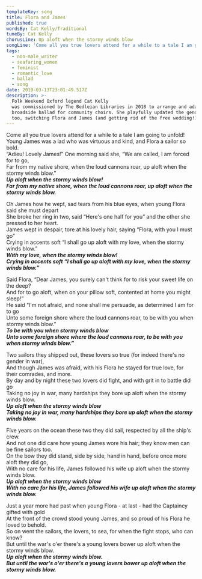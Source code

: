 ```yaml
---
templateKey: song
title: Flora and James
published: true
wordsBy: Cat Kelly/Traditional
tuneBy: Cat Kelly
chorusLine: Up aloft when the stormy winds blow
songLine: 'Come all you true lovers attend for a while to a tale I am going to unfold! '
tags:
  - non-male_writer
  - seafaring_women
  - feminist
  - romantic_love
  - ballad
  - song
date: 2019-03-13T23:01:49.517Z
description: >-
  Folk Weekend Oxford legend Cat Kelly
  was commissioned by The Bodleian Libraries in 2018 to arrange and adapt this
  broadside ballad for community choirs. She playfully updated the gender roles
  too, switching Flora and James (and getting rid of the free wedding!)
---
```

Come all you true lovers attend for a while to a tale I am going to unfold! \
Young James was a lad who was virtuous and kind, and Flora a sailor so bold. \
“Adieu! Lovely James!” One morning said she, “We are called, I am forced for to go, \
Far from my native shore, when the loud cannons roar, up aloft when the stormy winds blow.” \
***Up aloft when the stormy winds blow!*** \
***Far from my native shore, when the loud cannons roar, up aloft when the stormy winds blow.***

Oh James how he wept, sad tears from his blue eyes, when young Flora said she must depart \
She broke her ring in two, said “Here's one half for you” and the other she pressed to her heart. \
James wept in despair, tore at his lovely hair, saying “Flora, with you I must go” \
Crying in accents soft “I shall go up aloft with my love, when the stormy winds blow.” \
***With my love, when the stormy winds blow!*** \
***Crying in accents soft “I shall go up aloft with my love, when the stormy winds blow.”***

Said Flora, “Dear James, you surely can't think for to risk your sweet life on the deep? \
And for to go aloft, when on your pillow soft, contented at home you might sleep!” \
He said “I'm not afraid, and none shall me persuade, as determined I am for to go \
Unto some foreign shore where the loud cannons roar, to be with you when stormy winds blow.” \
***To be with you when stormy winds blow*** \
***Unto some foreign shore where the loud cannons roar, to be with you when stormy winds blow.”*** 

Two sailors they shipped out, these lovers so true (for indeed there's no gender in war), \
And though James was afraid, with his Flora he stayed for true love, for their comrades, and more. \
By day and by night these two lovers did fight, and with grit in to battle did go \
Taking no joy in war, many hardships they bore up aloft when the stormy winds blow. \
***Up aloft when the stormy winds blow*** \
***Taking no joy in war, many hardships they bore up aloft when the stormy winds blow.***

Five years on the ocean these two they did sail, respected by all the ship's crew. \
And not one did care how young James wore his hair; they know men can be fine sailors too. \
On the bow they did stand, side by side, hand in hand, before once more aloft they did go, \
With no care for his life, James followed his wife up aloft when the stormy winds blow. \
***Up aloft when the stormy winds blow*** \
***With no care for his life, James followed his wife up aloft when the stormy winds blow.***

Just a year more had past when young Flora - at last - had the Captaincy gifted with gold \
At the front of the crowd stood young James, and so proud of his Flora he loved to behold. \
So on went the sailors, the lovers, to sea, for when the fight stops, who can know? \
But until the war's o'er there's a young lovers bower up aloft when the stormy winds blow. \
***Up aloft when the stormy winds blow.*** \
***But until the war's o'er there's a young lovers bower up aloft when the stormy winds blow.***
